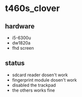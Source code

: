 # t460s_clover

## hardware
- i5-6300u
- dw1820a
- fhd screen

## status
- sdcard reader dosen't work
- fingerprint module dosen't work
- disabled the trackpad
- the others works fine
